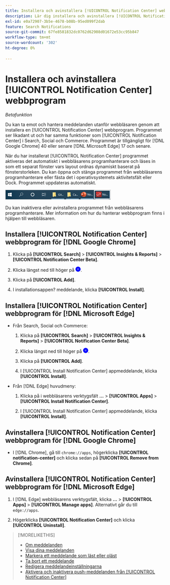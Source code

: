 ```yaml
---
title: Installera och avinstallera [!UICONTROL Notification Center] webbprogram
description: Lär dig installera och avinstallera [!UICONTROL Notification Center] webbprogram.
exl-id: e0a72907-3b5e-4678-b08b-95ed099f2dab
feature: Search Notifications
source-git-commit: 67fe8581832dc0762d62908d01672e53cc95b847
workflow-type: tm+mt
source-wordcount: '302'
ht-degree: 0%

---
```


# Installera och avinstallera [!UICONTROL Notification Center] webbprogram

*Betafunktion*

Du kan ta emot och hantera meddelanden utanför webbläsaren genom att installera en [!UICONTROL Notification Center] webbprogram. Programmet ser likadant ut och har samma funktioner som [!UICONTROL Notification Center] i Search, Social och Commerce. Programmet är tillgängligt för [!DNL Google Chrome] 40 eller senare [!DNL Microsoft Edge] 17 och senare.

När du har installerat [!UICONTROL Notification Center] programmet aktiveras det automatiskt i webbläsarens programhanterare och läses in som ett separat fönster vars layout ordnas dynamiskt baserat på fönsterstorleken. Du kan öppna och stänga programmet från webbläsarens programhanterare eller fästa det i operativsystemets aktivitetsfält eller Dock. Programmet uppdateras automatiskt.

![Notiscenter-ikon i Aktivitetsfältet i Microsoft Windows](/help/search-social-commerce/assets/windows-taskbar.png "Notiscenter-ikon i Aktivitetsfältet i Microsoft Windows")

Du kan inaktivera eller avinstallera programmet från webbläsarens programhanterare. Mer information om hur du hanterar webbprogram finns i hjälpen till webbläsaren.

## Installera [!UICONTROL Notification Center] webbprogram för [!DNL Google Chrome]

1. Klicka på **[!UICONTROL Search]** > **[!UICONTROL Insights & Reports]** > **[!UICONTROL Notification Center Beta]**.

1. Klicka längst ned till höger på ![Webbappen Install Notification Center](/help/search-social-commerce/assets/notifications-install-app.png "Webbappen Install Notification Center").

1. Klicka på **[!UICONTROL Add]**.

1. I installationsappen? meddelande, klicka **[!UICONTROL Install]**.

## Installera [!UICONTROL Notification Center] webbprogram för [!DNL Microsoft Edge]

* Från Search, Social och Commerce:

   1. Klicka på **[!UICONTROL Search]** > **[!UICONTROL Insights & Reports]** > **[!UICONTROL Notification Center Beta]**.

   1. Klicka längst ned till höger på ![Webbappen Install Notification Center](/help/search-social-commerce/assets/notifications-install-app.png "Webbappen Install Notification Center").

   1. Klicka på **[!UICONTROL Add]**.

   1. I [!UICONTROL Install Notification Center] appmeddelande, klicka **[!UICONTROL Install]**.

* Från [!DNL Edge] huvudmeny:

   1. Klicka på i webbläsarens verktygsfält **...** > **[!UICONTROL Apps]** > **[!UICONTROL Install Notification Center]**.

   1. I [!UICONTROL Install Notification Center] appmeddelande, klicka **[!UICONTROL Install]**.

## Avinstallera [!UICONTROL Notification Center] webbprogram för [!DNL Google Chrome]

* I [!DNL Chrome], gå till `chrome://apps`, högerklicka **[!UICONTROL notification-center]** och klicka sedan på **[!UICONTROL Remove from Chrome]**.

## Avinstallera [!UICONTROL Notification Center] webbprogram för [!DNL Microsoft Edge]

1. I [!DNL Edge] webbläsarens verktygsfält, klicka **...** > **[!UICONTROL Apps]** > **[!UICONTROL Manage apps]**. Alternativt går du till `edge://apps`.

1. Högerklicka **[!UICONTROL Notification Center]** och klicka **[!UICONTROL Uninstall]**.

>[!MORELIKETHIS]
>
>* [Om meddelanden](/help/search-social-commerce/notifications/notification-about.md)
>* [Visa dina meddelanden](notification-view.md)
>* [Markera ett meddelande som läst eller oläst](notification-mark-read-unread.md)
>* [Ta bort ett meddelande](notification-delete.md)
>* [Redigera meddelandeinställningarna](notification-edit.md)
>* [Aktivera och inaktivera push-meddelanden från [!UICONTROL Notification Center]](notifications-push-enable-disable.md)
